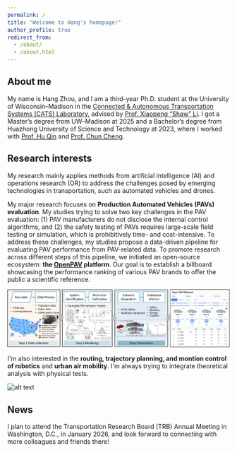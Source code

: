 ```yaml
---
permalink: /
title: "Welcome to Hang's homepage!"
author_profile: true
redirect_from: 
  - /about/
  - /about.html
---
```


## About me

My name is Hang Zhou, and I am a third-year Ph.D. student at the University of Wisconsin–Madison in the [Connected & Autonomous Transportation Systems (CATS) Laboratory](https://catslab.engr.wisc.edu/), advised by [Prof. Xiaopeng “Shaw” Li](https://catslab.engr.wisc.edu/staff/xiaopengli/). I got a Master’s degree from UW–Madison at 2025 and a Bachelor’s degree from Huazhong University of Science and Technology at 2023, where I worked with [Prof. Hu Qin](https://cm.hust.edu.cn/info/1745/24587.htm) and [Prof. Chun Cheng](https://sites.google.com/site/chun123cheng/home).

## Research interests

My research mainly applies methods from artificial intelligence (AI) and operations research (OR) to address the challenges posed by emerging technologies in transportation, such as automated vehicles and drones.

My major research focuses on **Production Automated Vehicles (PAVs) evaluation**. My studies trying to solve two key challenges in the PAV evaluation: (1) PAV manufacturers do not disclose the internal control algorithms, and (2) the safety testing of PAVs requires large-scale field testing or simulation, which is prohibitively time- and cost-intensive. To address these challenges, my studies propose a data-driven pipeline for evaluating PAV performance from PAV-related data. To promote research across different steps of this pipeline, we initiated an open-source ecosystem: **the [OpenPAV](https://github.com/OpenPAV/OpenPAV) platform**. Our goal is to establish a billboard showcasing the performance ranking of various PAV brands to offer the public a scientific reference. 

![alt text](../images/method.png)

I'm also interested in the **routing, trajectory planning, and montion control of robotics** and **urban air mobility**. I'm always trying to integrate theoretical analysis with physical tests.

![alt text](../images/system.png)

## News

I plan to attend the Transportation Research Board (TRB) Annual Meeting in Washington, D.C., in January 2026, and look forward to connecting with more colleagues and friends there!